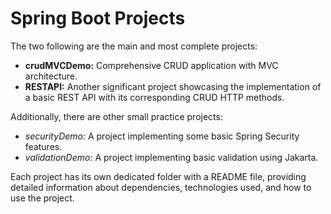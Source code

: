 # Spring Boot Projects

The two following are the main and most complete projects:

- **crudMVCDemo:** Comprehensive CRUD application with MVC architecture.
- **RESTAPI:** Another significant project showcasing the implementation of a basic REST API with its corresponding CRUD HTTP methods.

Additionally, there are other small practice projects:

- *securityDemo:* A project implementing some basic Spring Security features.
- *validationDemo:* A project implementing basic validation using Jakarta.

Each project has its own dedicated folder with a README file, providing detailed information about dependencies, technologies used, and how to use the project.

